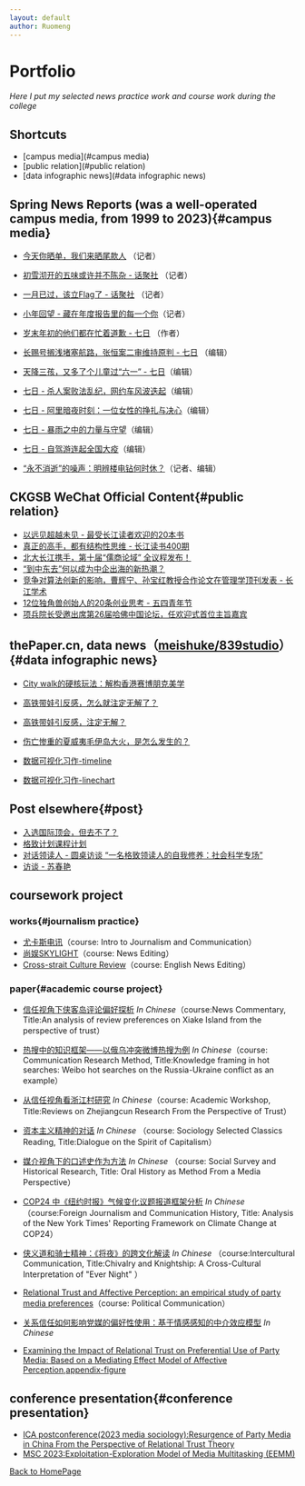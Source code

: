 ```yaml
---
layout: default
author: Ruomeng
---
```


# Portfolio
_Here I put my selected news practice work and course work during the college_

## Shortcuts
- [campus media](#campus media)
- [public relation](#public relation)
- [data infographic news](#data infographic news)


## Spring News Reports (was a well-operated campus media, from 1999 to 2023){#campus media}


* [今天你晒单，我们来晒尾款人](https://mp.weixin.qq.com/s/9f6acR4POp5xkv6ho_BBpg) （记者）
* [初雪沏开的五味或许并不陈杂 - 话聚社](https://mp.weixin.qq.com/s/4dxb3Qsat5gHLH-c-hR5Bg) （记者）
* [一月已过，该立Flag了 - 话聚社](https://mp.weixin.qq.com/s/57NYLnVLMfeWtQlhaIlvJA) （记者）
* [小年回望 - 藏在年度报告里的每一个你](https://mp.weixin.qq.com/s/qRGpTdGJOV4I0qeAJ_ppeQ)（记者）

* [岁末年初的他们都在忙着道歉 - 七日](https://mp.weixin.qq.com/s/hSYWvXIR5qOR9Effxywsdg) （作者）
* [长赐号搁浅堵塞航路，张恒案二审维持原判 - 七日](https://mp.weixin.qq.com/s/3JhLoGvc9IXlEENlPdwYUg) （编辑）
* [天降三孩，又多了个儿童过“六一” - 七日](https://mp.weixin.qq.com/s/DFONXjIdUWO_lmOhC7Sh8g)（编辑）
* [七日 - 杀人案败法乱纪，网约车风波迭起](https://mp.weixin.qq.com/s/LhNWQdbZYDwA8WOScEc71A)（编辑）
* [七日 - 阿里暗夜时刻：一位女性的挣扎与决心](https://mp.weixin.qq.com/s/OPi_9awRAS4Jr5MEUEmPow)（编辑）
* [七日 - 暴雨之中的力量与守望](https://mp.weixin.qq.com/s/E0V_pVQN7y0MI3usRHQViQ)（编辑）
* [七日 - 自驾游连起全国大疫](https://mp.weixin.qq.com/s/in5h6lQV8ZA-qwjHl6682Q)（编辑）

* [“永不消逝”的噪声：明辨楼电钻何时休？](https://mp.weixin.qq.com/s/Fa7TqTdXLncwhUoC5Dk0fg)（记者、编辑）


## CKGSB WeChat Official Content{#public relation}
* [以远见超越未见 - 最受长江读者欢迎的20本书](https://mp.weixin.qq.com/s/WvFHzQUE1NioLkxsnvzyGw)
* [真正的高手，都有结构性思维 - 长江读书400期](https://mp.weixin.qq.com/s/nUFmI0doQ-mrfVvJ9yny_Q)
* [北大长江携手，第十届“儒商论域” 全议程发布！](https://mp.weixin.qq.com/s/2fvTeS0dmuIBRybj8r3gjA)
* [“到中东去”何以成为中企出海的新热潮？](https://mp.weixin.qq.com/s/ITVz2e74N41zCNTS2ON7rg)
* [竞争对算法创新的影响，曹辉宁、孙宝红教授合作论文在管理学顶刊发表 - 长江学术](https://mp.weixin.qq.com/s/RJHFAWdgY6GhkFOVZCNCNA)
* [12位独角兽创始人的20条创业思考 - 五四青年节](https://mp.weixin.qq.com/s/_t_w_16zVRgdW9MO7ygePw)
* [项兵院长受邀出席第26届哈佛中国论坛，任欢迎式首位主旨嘉宾](https://mp.weixin.qq.com/s/PnZ0kA0hZalAgUJN_DVYYw)


## thePaper.cn, data news（[meishuke/839studio](https://projects.thepaper.cn/thepaper-cases/839studio/?lang=en)）{#data infographic news}
* [City walk的硬核玩法：解构香港赛博朋克美学](https://mp.weixin.qq.com/s/YgJv7W3xnERKFyM7un3vfQ)
* [高铁带娃引反感，怎么就注定无解了？](https://mp.weixin.qq.com/s/J7VLKmHpOgxymtwPc0ItIA)
* [高铁带娃引反感，注定无解？](https://mp.weixin.qq.com/s/HDe2M6pwG_Dx7J1zCJhC1Q)
* [伤亡惨重的夏威夷毛伊岛大火，是怎么发生的？](https://mp.weixin.qq.com/s/Ak5-RU8VsDfNqZcZ6rmXtA)

* [数据可视化习作-timeline](./assets/img/visualization_timeline.jpg)
* [数据可视化习作-linechart](./assets/img/%20visualization_linechart.pic.jpg)

## Post elsewhere{#post}
* [入选国际顶会，但去不了？](https://mp.weixin.qq.com/s/berxlUNRHbOTGn-iMdByBA)
* [格致计划课程计划](./projectnous.html)
* [对话领读人 - 圆桌访谈 “一名格致领读人的自我修养：社会科学专场”](https://mp.weixin.qq.com/s/gjgRXQuEWTRbsgJqE0bSvg)
* [访谈 -  苏春艳](./sucy.html)


## coursework project

### works{#journalism practice}
* [尤卡斯电讯](https://drive.google.com/file/d/1LtgGQTA7hX7nS5UmlbgszY04yJxfbjTj/view?usp=sharing)（course: Intro to Journalism and Communication）
* [尚娱SKYLIGHT](https://drive.google.com/file/d/1BPLdelDpi1AaxtAY38osSErYmKKOMeSE/view?usp=sharing)（course: News Editing）
* [Cross-strait Culture Review](https://drive.google.com/file/d/1hzxfl18qs5LLBXCmSwoGEJHIN1l6vlxl/view?usp=sharing)（course: English News Editing）

### paper{#academic course project}

* [信任视角下侠客岛评论偏好探析](https://drive.google.com/file/d/1RoXmweJ4Fql7C3P92iMytmNTsAsl3my8/view?usp=sharing) *In Chinese*（course:News Commentary, Title:An analysis of review preferences on Xiake Island from the perspective of trust）
* [热搜中的知识框架——以俄乌冲突微博热搜为例](https://docs.google.com/document/d/1af3U6KBNraa7f56NTiUboxd4eBmFNwua/edit?usp=sharing&ouid=107772567509688431609&rtpof=true&sd=true) *In Chinese*（course: Communication Research Method, Title:Knowledge framing in hot searches: Weibo hot searches on the Russia-Ukraine conflict as an example）
* [从信任视角看浙江村研究](https://docs.google.com/document/d/15yMsLKLjs1m6HBQYijrLZ04F0r9tA_zl/edit?usp=sharing&ouid=107772567509688431609&rtpof=true&sd=true) *In Chinese*（course: Academic Workshop, Title:Reviews on Zhejiangcun Research From the Perspective of Trust）
* [资本主义精神的对话](https://docs.google.com/document/d/16ImRaxHzLpppsaTeI_KVKWf5aDmJ0-_y/edit?usp=sharing&ouid=107772567509688431609&rtpof=true&sd=true) *In Chinese* （course: Sociology Selected Classics Reading, Title:Dialogue on the Spirit of Capitalism）
* [媒介视角下的口述史作为方法](https://drive.google.com/file/d/1dndqL77vspiTx9uUlftdUGNRaJorEIzA/view?usp=sharing) *In Chinese* （course: Social Survey and Historical Research, Title: Oral History as Method From a Media Perspective）
* [COP24 中《纽约时报》气候变化议题报道框架分析](https://drive.google.com/file/d/1hdecKLye0d11PnHDRT9kK1U36q44tY_E/view?usp=sharing) *In Chinese*（course:Foreign Journalism and Communication History, Title: Analysis of the New York Times' Reporting Framework on Climate Change at COP24）
* [侠义道和骑士精神：《将夜》的跨文化解读](https://docs.google.com/document/d/1w2iD-hFG_f5Isrh11dWZVspwMBsCjJyL/edit?usp=sharing&ouid=107772567509688431609&rtpof=true&sd=true) *In Chinese* （course:Intercultural Communication, Title:Chivalry and Knightship: A Cross-Cultural Interpretation of "Ever Night" ）
* [Relational Trust and Affective Perception: an empirical study of party media preferences](https://drive.google.com/file/d/1q2DsUcLvNPgPR_DPdQT1pExIaAxFds0B/view?usp=sharing)（course: Political Communication）


* [关系信任如何影响党媒的偏好性使用：基于情感感知的中介效应模型](/assets/关系信任如何影响党媒的偏好性使用：基于情感感知的中介效应模型.pdf) *In Chinese* 
* [Examining the Impact of Relational Trust on Preferential Use of Party Media: Based on a Mediating Effect Model of Affective Perception](/assets/Full%20Paper_preference.pdf),[appendix-figure](/assets/appendix_party%20media%20preference.pdf)

## conference presentation{#conference presentation}

* [ICA postconference(2023 media sociology):Resurgence of Party Media in China From the Perspective of Relational Trust Theory](/assets/ICA%20postconference_slides.pdf)
* [MSC 2023:Exploitation-Exploration Model of Media Multitasking (EEMM)](/assets/Exploitation-Exploration%20Model%20of%20Media%20Multitasking%20(EEMM).pdf)




[Back to HomePage](./)
